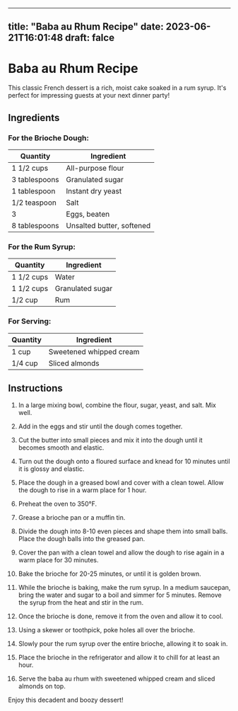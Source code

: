 
---
title: "Baba au Rhum Recipe"
date: 2023-06-21T16:01:48
draft: falce
---

# Baba au Rhum Recipe

This classic French dessert is a rich, moist cake soaked in a rum syrup. It's perfect for impressing guests at your next dinner party!

## Ingredients

### For the Brioche Dough:

|Quantity|Ingredient|
|---|---|
|1 1/2 cups|All-purpose flour|
|3 tablespoons|Granulated sugar|
|1 tablespoon|Instant dry yeast|
|1/2 teaspoon|Salt|
|3|Eggs, beaten|
|8 tablespoons|Unsalted butter, softened|

### For the Rum Syrup:

|Quantity|Ingredient|
|---|---|
|1 1/2 cups|Water|
|1 1/2 cups|Granulated sugar|
|1/2 cup|Rum|

### For Serving:

|Quantity|Ingredient|
|---|---|
|1 cup|Sweetened whipped cream|
|1/4 cup|Sliced almonds|

## Instructions

1. In a large mixing bowl, combine the flour, sugar, yeast, and salt. Mix well.

2. Add in the eggs and stir until the dough comes together.

3. Cut the butter into small pieces and mix it into the dough until it becomes smooth and elastic.

4. Turn out the dough onto a floured surface and knead for 10 minutes until it is glossy and elastic.

5. Place the dough in a greased bowl and cover with a clean towel. Allow the dough to rise in a warm place for 1 hour.

6. Preheat the oven to 350°F.

7. Grease a brioche pan or a muffin tin.

8. Divide the dough into 8-10 even pieces and shape them into small balls. Place the dough balls into the greased pan.

9. Cover the pan with a clean towel and allow the dough to rise again in a warm place for 30 minutes.

10. Bake the brioche for 20-25 minutes, or until it is golden brown.

11. While the brioche is baking, make the rum syrup. In a medium saucepan, bring the water and sugar to a boil and simmer for 5 minutes. Remove the syrup from the heat and stir in the rum.

12. Once the brioche is done, remove it from the oven and allow it to cool.

13. Using a skewer or toothpick, poke holes all over the brioche.

14. Slowly pour the rum syrup over the entire brioche, allowing it to soak in.

15. Place the brioche in the refrigerator and allow it to chill for at least an hour.

16. Serve the baba au rhum with sweetened whipped cream and sliced almonds on top.

Enjoy this decadent and boozy dessert!
